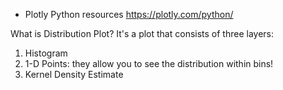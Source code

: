 - Plotly Python resources
https://plotly.com/python/


What is Distribution Plot?
It's a plot that consists of three layers:
1. Histogram
2. 1-D Points: they allow you to see the distribution within bins!
3. Kernel Density Estimate
